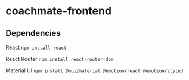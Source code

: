 # coachmate-frontend
## Dependencies

React
```npm install react```

React Router
```npm install react-router-dom```

Material UI
```npm install @mui/material @emotion/react @emotion/styled```
